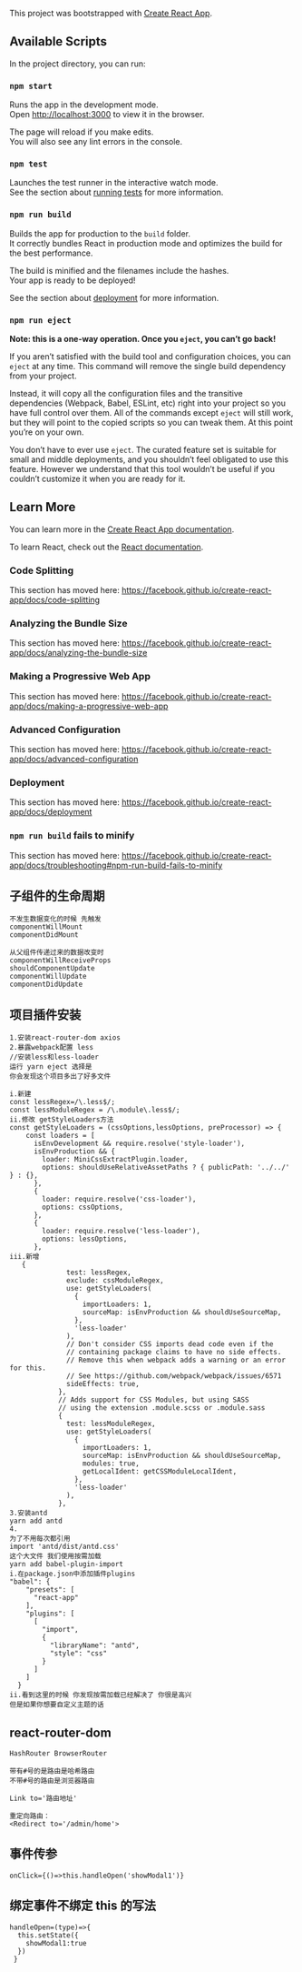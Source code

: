 This project was bootstrapped with [Create React App](https://github.com/facebook/create-react-app).

## Available Scripts

In the project directory, you can run:

### `npm start`

Runs the app in the development mode.<br>
Open [http://localhost:3000](http://localhost:3000) to view it in the browser.

The page will reload if you make edits.<br>
You will also see any lint errors in the console.

### `npm test`

Launches the test runner in the interactive watch mode.<br>
See the section about [running tests](https://facebook.github.io/create-react-app/docs/running-tests) for more information.

### `npm run build`

Builds the app for production to the `build` folder.<br>
It correctly bundles React in production mode and optimizes the build for the best performance.

The build is minified and the filenames include the hashes.<br>
Your app is ready to be deployed!

See the section about [deployment](https://facebook.github.io/create-react-app/docs/deployment) for more information.

### `npm run eject`

**Note: this is a one-way operation. Once you `eject`, you can’t go back!**

If you aren’t satisfied with the build tool and configuration choices, you can `eject` at any time. This command will remove the single build dependency from your project.

Instead, it will copy all the configuration files and the transitive dependencies (Webpack, Babel, ESLint, etc) right into your project so you have full control over them. All of the commands except `eject` will still work, but they will point to the copied scripts so you can tweak them. At this point you’re on your own.

You don’t have to ever use `eject`. The curated feature set is suitable for small and middle deployments, and you shouldn’t feel obligated to use this feature. However we understand that this tool wouldn’t be useful if you couldn’t customize it when you are ready for it.

## Learn More

You can learn more in the [Create React App documentation](https://facebook.github.io/create-react-app/docs/getting-started).

To learn React, check out the [React documentation](https://reactjs.org/).

### Code Splitting

This section has moved here: https://facebook.github.io/create-react-app/docs/code-splitting

### Analyzing the Bundle Size

This section has moved here: https://facebook.github.io/create-react-app/docs/analyzing-the-bundle-size

### Making a Progressive Web App

This section has moved here: https://facebook.github.io/create-react-app/docs/making-a-progressive-web-app

### Advanced Configuration

This section has moved here: https://facebook.github.io/create-react-app/docs/advanced-configuration

### Deployment

This section has moved here: https://facebook.github.io/create-react-app/docs/deployment

### `npm run build` fails to minify

This section has moved here: https://facebook.github.io/create-react-app/docs/troubleshooting#npm-run-build-fails-to-minify

## 子组件的生命周期

```
不发生数据变化的时候 先触发
componentWillMount
componentDidMount

从父组件传递过来的数据改变时
componentWillReceiveProps
shouldComponentUpdate
componentWillUpdate
componentDidUpdate
```

## 项目插件安装

```
1.安装react-router-dom axios
2.暴露webpack配置 less
//安装less和less-loader
运行 yarn eject 选择是
你会发现这个项目多出了好多文件

i.新建
const lessRegex=/\.less$/;
const lessModuleRegex = /\.module\.less$/;
ii.修改 getStyleLoaders方法
const getStyleLoaders = (cssOptions,lessOptions, preProcessor) => {
    const loaders = [
      isEnvDevelopment && require.resolve('style-loader'),
      isEnvProduction && {
        loader: MiniCssExtractPlugin.loader,
        options: shouldUseRelativeAssetPaths ? { publicPath: '../../' } : {},
      },
      {
        loader: require.resolve('css-loader'),
        options: cssOptions,
      },
      {
        loader: require.resolve('less-loader'),
        options: lessOptions,
      },
iii.新增
   {
              test: lessRegex,
              exclude: cssModuleRegex,
              use: getStyleLoaders(
                {
                  importLoaders: 1,
                  sourceMap: isEnvProduction && shouldUseSourceMap,
                },
                'less-loader'
              ),
              // Don't consider CSS imports dead code even if the
              // containing package claims to have no side effects.
              // Remove this when webpack adds a warning or an error for this.
              // See https://github.com/webpack/webpack/issues/6571
              sideEffects: true,
            },
            // Adds support for CSS Modules, but using SASS
            // using the extension .module.scss or .module.sass
            {
              test: lessModuleRegex,
              use: getStyleLoaders(
                {
                  importLoaders: 1,
                  sourceMap: isEnvProduction && shouldUseSourceMap,
                  modules: true,
                  getLocalIdent: getCSSModuleLocalIdent,
                },
                'less-loader'
              ),
            },
3.安装antd
yarn add antd
4.
为了不用每次都引用
import 'antd/dist/antd.css'
这个大文件 我们使用按需加载
yarn add babel-plugin-import
i.在package.json中添加插件plugins
"babel": {
    "presets": [
      "react-app"
    ],
    "plugins": [
      [
        "import",
        {
          "libraryName": "antd",
          "style": "css"
        }
      ]
    ]
  }
ii.看到这里的时候 你发现按需加载已经解决了 你很是高兴
但是如果你想要自定义主题的话
```

## react-router-dom

```
HashRouter BrowserRouter

带有#号的是路由是哈希路由
不带#号的路由是浏览器路由

Link to='路由地址'

重定向路由：
<Redirect to='/admin/home'>
```

## 事件传参

```
onClick={()=>this.handleOpen('showModal1')}
```

## 绑定事件不绑定 this 的写法

```
handleOpen=(type)=>{
  this.setState({
    showModal1:true
  })
 }
```

